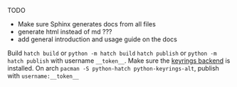 TODO
- Make sure Sphinx generates docs from all files
- generate html instead of md ???
- add general introduction and usage guide on the docs

Build
`hatch build` or `python -m hatch build`
`hatch publish` or `python -m hatch publish` with username `__token__`. Make sure the [keyrings backend](https://github.com/jaraco/keyrings.alt) is installed. 
On arch `pacman -S python-hatch python-keyrings-alt`, publish with `username:__token__`
